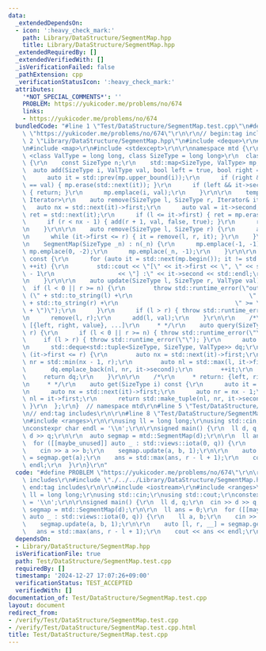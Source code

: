 ```yaml
---
data:
  _extendedDependsOn:
  - icon: ':heavy_check_mark:'
    path: Library/DataStructure/SegmentMap.hpp
    title: Library/DataStructure/SegmentMap.hpp
  _extendedRequiredBy: []
  _extendedVerifiedWith: []
  _isVerificationFailed: false
  _pathExtension: cpp
  _verificationStatusIcon: ':heavy_check_mark:'
  attributes:
    '*NOT_SPECIAL_COMMENTS*': ''
    PROBLEM: https://yukicoder.me/problems/no/674
    links:
    - https://yukicoder.me/problems/no/674
  bundledCode: "#line 1 \"Test/DataStructure/SegmentMap.test.cpp\"\n#define PROBLEM\
    \ \"https://yukicoder.me/problems/no/674\"\r\n\r\n// begin:tag includes\r\n#line\
    \ 2 \"Library/DataStructure/SegmentMap.hpp\"\n#include <deque>\r\n#include <iostream>\r\
    \n#include <map>\r\n#include <stdexcept>\r\n\r\nnamespace mtd {\r\n  template\
    \ <class ValType = long long, class SizeType = long long>\r\n  class SegmentMap\
    \ {\r\n    const SizeType n;\r\n    std::map<SizeType, ValType> mp;\r\n\r\n  \
    \  auto add(SizeType i, ValType val, bool left = true, bool right = true) {\r\n\
    \      auto it = std::prev(mp.upper_bound(i));\r\n      if (right && std::next(it)->second\
    \ == val) { mp.erase(std::next(it)); }\r\n      if (left && it->second == val)\
    \ { return; }\r\n      mp.emplace(i, val);\r\n    }\r\n\r\n    template <class\
    \ Iterator>\r\n    auto remove(SizeType l, SizeType r, Iterator& it) {\r\n   \
    \   auto nx = std::next(it)->first;\r\n      auto val = it->second;\r\n      auto\
    \ ret = std::next(it);\r\n      if (l <= it->first) { ret = mp.erase(it); }\r\n\
    \      if (r < nx - 1) { add(r + 1, val, false, true); }\r\n      return ret;\r\
    \n    }\r\n\r\n    auto remove(SizeType l, SizeType r) {\r\n      auto it = std::prev(mp.upper_bound(l));\r\
    \n      while (it->first <= r) { it = remove(l, r, it); }\r\n    }\r\n\r\n  public:\r\
    \n    SegmentMap(SizeType _n) : n(_n) {\r\n      mp.emplace(-1, -1);\r\n     \
    \ mp.emplace(0, -2);\r\n      mp.emplace(_n, -1);\r\n    }\r\n\r\n    auto output()\
    \ const {\r\n      for (auto it = std::next(mp.begin()); it != std::prev(mp.end());\
    \ ++it) {\r\n        std::cout << \"[\" << it->first << \", \" << std::next(it)->first\
    \ - 1\r\n                  << \"] :\" << it->second << std::endl;\r\n      }\r\
    \n    }\r\n\r\n    auto update(SizeType l, SizeType r, ValType val) {\r\n    \
    \  if (l < 0 || r >= n) {\r\n        throw std::runtime_error(\"out of range:\
    \ (\" + std::to_string(l) +\r\n                                 \" < 0) or (\"\
    \ + std::to_string(r) +\r\n                                 \" >= \" + std::to_string(n)\
    \ + \")\");\r\n      }\r\n      if (l > r) { throw std::runtime_error(\"\"); }\r\
    \n      remove(l, r);\r\n      add(l, val);\r\n    }\r\n\r\n    /*\r\n     * return:\
    \ [{left, right, value}, ...]\r\n     * */\r\n    auto query(SizeType l, SizeType\
    \ r) {\r\n      if (l < 0 || r >= n) { throw std::runtime_error(\"\"); }\r\n \
    \     if (l > r) { throw std::runtime_error(\"\"); }\r\n      auto it = std::prev(mp.upper_bound(l));\r\
    \n      std::deque<std::tuple<SizeType, SizeType, ValType>> dq;\r\n      while\
    \ (it->first <= r) {\r\n        auto nx = std::next(it)->first;\r\n        auto\
    \ nr = std::min(nx - 1, r);\r\n        auto nl = std::max(l, it->first);\r\n \
    \       dq.emplace_back(nl, nr, it->second);\r\n        ++it;\r\n      }\r\n \
    \     return dq;\r\n    }\r\n\r\n    /*\r\n     * return: {left, right, value}\r\
    \n     * */\r\n    auto get(SizeType i) const {\r\n      auto it = std::prev(mp.upper_bound(i));\r\
    \n      auto nx = std::next(it)->first;\r\n      auto nr = nx - 1;\r\n      auto\
    \ nl = it->first;\r\n      return std::make_tuple(nl, nr, it->second);\r\n   \
    \ }\r\n  };\r\n}  // namespace mtd\r\n#line 5 \"Test/DataStructure/SegmentMap.test.cpp\"\
    \n// end:tag includes\r\n\r\n#line 8 \"Test/DataStructure/SegmentMap.test.cpp\"\
    \n#include <ranges>\r\n\r\nusing ll = long long;\r\nusing std::cin;\r\nusing std::cout;\r\
    \nconstexpr char endl = '\\n';\r\n\r\nsigned main() {\r\n  ll d, q;\r\n  cin >>\
    \ d >> q;\r\n\r\n  auto segmap = mtd::SegmentMap(d);\r\n\r\n  ll ans = 0;\r\n\
    \  for ([[maybe_unused]] auto _ : std::views::iota(0, q)) {\r\n    ll a, b;\r\n\
    \    cin >> a >> b;\r\n    segmap.update(a, b, 1);\r\n\r\n    auto [l, r, __]\
    \ = segmap.get(a);\r\n    ans = std::max(ans, r - l + 1);\r\n    cout << ans <<\
    \ endl;\r\n  }\r\n}\r\n"
  code: "#define PROBLEM \"https://yukicoder.me/problems/no/674\"\r\n\r\n// begin:tag\
    \ includes\r\n#include \"./../../Library/DataStructure/SegmentMap.hpp\"\r\n//\
    \ end:tag includes\r\n\r\n#include <iostream>\r\n#include <ranges>\r\n\r\nusing\
    \ ll = long long;\r\nusing std::cin;\r\nusing std::cout;\r\nconstexpr char endl\
    \ = '\\n';\r\n\r\nsigned main() {\r\n  ll d, q;\r\n  cin >> d >> q;\r\n\r\n  auto\
    \ segmap = mtd::SegmentMap(d);\r\n\r\n  ll ans = 0;\r\n  for ([[maybe_unused]]\
    \ auto _ : std::views::iota(0, q)) {\r\n    ll a, b;\r\n    cin >> a >> b;\r\n\
    \    segmap.update(a, b, 1);\r\n\r\n    auto [l, r, __] = segmap.get(a);\r\n \
    \   ans = std::max(ans, r - l + 1);\r\n    cout << ans << endl;\r\n  }\r\n}\r\n"
  dependsOn:
  - Library/DataStructure/SegmentMap.hpp
  isVerificationFile: true
  path: Test/DataStructure/SegmentMap.test.cpp
  requiredBy: []
  timestamp: '2024-12-27 17:07:26+09:00'
  verificationStatus: TEST_ACCEPTED
  verifiedWith: []
documentation_of: Test/DataStructure/SegmentMap.test.cpp
layout: document
redirect_from:
- /verify/Test/DataStructure/SegmentMap.test.cpp
- /verify/Test/DataStructure/SegmentMap.test.cpp.html
title: Test/DataStructure/SegmentMap.test.cpp
---
```

